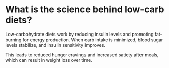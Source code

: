 # What is the science behind low-carb diets?

Low-carbohydrate diets work by reducing insulin levels and promoting fat-burning for energy production. When carb intake is minimized, blood sugar levels stabilize, and insulin sensitivity improves.

This leads to reduced hunger cravings and increased satiety after meals, which can result in weight loss over time.